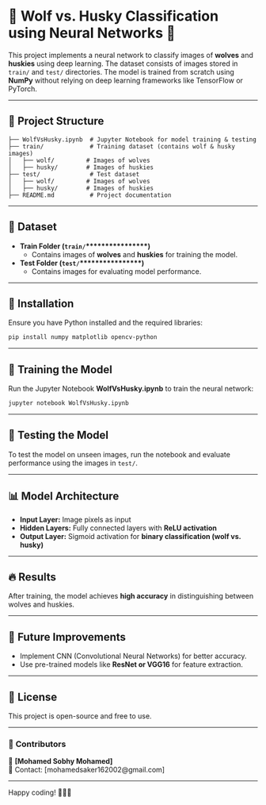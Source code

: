 # 🐺 Wolf vs. Husky Classification using Neural Networks 🐶

This project implements a neural network to classify images of **wolves** and **huskies** using deep learning. The dataset consists of images stored in `train/` and `test/` directories. The model is trained from scratch using **NumPy** without relying on deep learning frameworks like TensorFlow or PyTorch.

---

## 📂 Project Structure

```
├── WolfVsHusky.ipynb  # Jupyter Notebook for model training & testing
├── train/             # Training dataset (contains wolf & husky images)
│   ├── wolf/         # Images of wolves
│   ├── husky/        # Images of huskies
├── test/              # Test dataset
│   ├── wolf/         # Images of wolves
│   ├── husky/        # Images of huskies
├── README.md          # Project documentation
```

---

## 📌 Dataset

- **Train Folder (********`train/`********\*\*\*\*\*\*\*\*\*\*\*\*\*\*\*\*)**
  - Contains images of **wolves** and **huskies** for training the model.
- **Test Folder (********`test/`********\*\*\*\*\*\*\*\*\*\*\*\*\*\*\*\*)**
  - Contains images for evaluating model performance.

---

## 🚀 Installation

Ensure you have Python installed and the required libraries:

```bash
pip install numpy matplotlib opencv-python
```

---

## 🏉 Training the Model

Run the Jupyter Notebook **WolfVsHusky.ipynb** to train the neural network:

```bash
jupyter notebook WolfVsHusky.ipynb
```

---

## 🧪 Testing the Model

To test the model on unseen images, run the notebook and evaluate performance using the images in `test/`.

---

## 📊 Model Architecture

- **Input Layer:** Image pixels as input
- **Hidden Layers:** Fully connected layers with **ReLU activation**
- **Output Layer:** Sigmoid activation for **binary classification (wolf vs. husky)**

---

## 🔥 Results

After training, the model achieves **high accuracy** in distinguishing between wolves and huskies.

---
## 🤖 Future Improvements

- Implement CNN (Convolutional Neural Networks) for better accuracy.
- Use pre-trained models like **ResNet or VGG16** for feature extraction.

---

## 🐜 License

This project is open-source and free to use.

---

### 🎯 **Contributors**

👤 **[Mohamed Sobhy Mohamed]**\
📧 Contact: [mohamedsaker162002\@gmail.com]

---

Happy coding! 🚀🐺🐶

